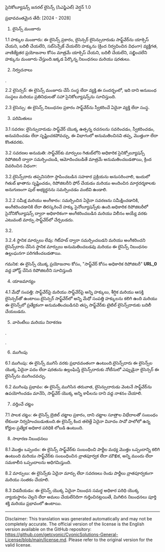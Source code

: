 సైనికోల్యూషన్స్ జనరల్ లైసెన్స్ (సిఎస్జిఎల్)
వెర్షన్ 1.0

ప్రభావవంతమైన తేదీ: [2024 - 2028]

1. లైసెన్స్ మంజూరు

1.1 హక్కుల మంజూరు: ఈ లైసెన్స్ ప్రకారం, లైసెన్సర్ లైసెన్సుదారుడు సాఫ్ట్‌వేర్‌ను యాక్సెస్ చేయని, బదిలీ చేయలేని, సబ్‌సెన్సేజ్ చేయలేని హక్కును (క్రింద నిర్వచించిన విధంగా) వ్యక్తిగత, వాణిజ్యేతర ప్రయోజనాల కోసం మాత్రమే యాక్సెస్ చేయని, బదిలీ చేయలేని, సబ్జించలేని హక్కును మంజూరు చేస్తుంది.ఇక్కడ పేర్కొన్న నిబంధనలు మరియు షరతులు.

2. నిర్వచనాలు

.

2.2 లైసెన్సర్: ఈ లైసెన్స్ మంజూరు చేసే సంస్థ లేదా వ్యక్తి.ఈ సందర్భంలో, ఇది దాని అనుబంధ సంస్థలు మరియు ప్రతినిధులతో సహా సైనికోల్యూషన్స్‌ను సూచిస్తుంది.

2.3 లైసెన్సు: ఈ లైసెన్స్ నిబంధనల ప్రకారం సాఫ్ట్‌వేర్‌ను స్వీకరించే ఏదైనా వ్యక్తి లేదా సంస్థ.

3. పరిమితులు

3.1 సవరణ: లైసెన్సుదారుడు సాఫ్ట్‌వేర్ యొక్క ఉత్పన్న రచనలను సవరించడం, స్వీకరించడం, అనువదించడం లేదా సృష్టించకపోవచ్చు, ఈ విభాగంలో అనుమతించినవి తప్ప, మొత్తంగా లేదా కొంతవరకు.

3.2 సవరణల అనుమతి: సాఫ్ట్‌వేర్‌కు మార్పులు గితుబ్‌లోని అధికారిక సైనిక్సోల్యూషన్స్ రిపోజిటరీ ద్వారా సమర్పించబడి, ఆమోదించబడితే మాత్రమే అనుమతించబడతాయి, క్రింద వివరించిన విధంగా:

3.2.లైసెన్స్‌దారు తప్పనిసరిగా స్థాపించబడిన సహకార ప్రక్రియను అనుసరించాలి, ఇందులో గితుబ్ ఖాతాను సృష్టించడం, రిపోజిటరీని ఫోర్ చేయడం మరియు అందించిన మార్గదర్శకాలకు అనుగుణంగా పుల్ అభ్యర్థనను సమర్పించడం వంటివి ఉండాలి.

3.2.2 సమీక్ష మరియు అంగీకారం: సమర్పించిన ఏదైనా సవరణను సమీక్షించడానికి, అంగీకరించడానికి లేదా తిరస్కరించే హక్కు సైనోల్యూషన్స్‌కు ఉంది.అధికారిక రిపోజిటరీలో సైనోనికోల్యూషన్స్ ద్వారా అధికారికంగా అంగీకరించబడిన మరియు విలీనం అయ్యే వరకు ఎటువంటి మార్పు సాఫ్ట్‌వేర్‌లో చేర్చబడదు.

3.2.

3.2.4 స్థానిక మార్పులు లేవు: గిట్‌హబ్ ద్వారా సమర్పించబడని మరియు అంగీకరించని లైసెన్స్‌దారు చేసిన స్థానిక మార్పులు అనుమతించబడవు మరియు ఈ లైసెన్స్ నిబంధనల ఉల్లంఘనగా పరిగణించబడతాయి.

గమనిక: ఈ లైసెన్స్ యొక్క ప్రయోజనాల కోసం, "సాఫ్ట్‌వేర్ కోసం అధికారిక రిపోజిటరీ" __URL_0__ వద్ద హోస్ట్ చేసిన రిపోజిటరీని సూచిస్తుంది

4. యాజమాన్యం

4.1 మేధో సంపత్తి: సాఫ్ట్‌వేర్‌పై మరియు సాఫ్ట్‌వేర్‌పై అన్ని హక్కులు, శీర్షిక మరియు ఆసక్తి లైసెన్సర్‌తో ఉంటాయి.లైసెన్సర్ సాఫ్ట్‌వేర్‌లో అన్ని మేధో సంపత్తి హక్కులను కలిగి ఉంది మరియు ఈ లైసెన్స్‌లో ప్రత్యేకంగా అనుమతించబడినవి తప్ప సాఫ్ట్‌వేర్‌కు టైటిల్ లైసెన్స్‌దారుకు బదిలీ చేయబడదు.

5. వారెంటీలు మరియు నిరాకరణ

.

.

6. ముగింపు

6.1 ముగింపు: ఈ లైసెన్స్ ముగిసే వరకు ప్రభావవంతంగా ఉంటుంది.లైసెన్స్‌దారు ఈ లైసెన్స్‌ల యొక్క ఏదైనా పదం లేదా షరతును ఉల్లంఘిస్తే లైసెన్స్‌దారుకు నోటీసులో ఎప్పుడైనా లైసెన్సర్ ఈ లైసెన్స్‌ను ముగించవచ్చు.

6.2 ముగింపు ప్రభావం: ఈ లైసెన్స్ ముగిసిన తరువాత, లైసెన్సుదారుడు వెంటనే సాఫ్ట్‌వేర్‌ను ఉపయోగించడం మానేసి, సాఫ్ట్‌వేర్ యొక్క అన్ని కాపీలను దాని వద్ద నాశనం చేయాలి.

7. వర్తించే చట్టం

7.1 పాలక చట్టం: ఈ లైసెన్స్ బ్రెజిల్ చట్టాల ప్రకారం, దాని చట్టాల సూత్రాల విభేదాలతో సంబంధం లేకుండా నిర్వహించబడుతుంది.ఈ లైసెన్స్ కింద తలెత్తే ఏదైనా వివాదం సావో పాలోలో ఉన్న కోర్టుల ప్రత్యేక అధికార పరిధికి లోబడి ఉంటుంది.

8. సాధారణ నిబంధనలు

8.1 మొత్తం ఒప్పందం: ఈ లైసెన్స్ సాఫ్ట్‌వేర్‌కు సంబంధించి పార్టీల మధ్య మొత్తం ఒప్పందాన్ని కలిగి ఉంటుంది మరియు సాఫ్ట్‌వేర్‌కు సంబంధించిన వ్రాతపూర్వక లేదా మౌఖిక, అన్ని ముందు లేదా సమకాలీన ఒప్పందాలను అధిగమిస్తుంది.

8.2 మార్పులు: ఈ లైసెన్స్‌కు ఏదైనా మార్పు లేదా సవరణలు రెండు పార్టీలు వ్రాతపూర్వకంగా మరియు సంతకం చేయాలి.

8.3 విడదీయడం: ఈ లైసెన్స్ యొక్క ఏదైనా నిబంధన సమర్థ అధికార పరిధి యొక్క న్యాయస్థానం చెల్లని లేదా అమలు చేయలేనిదిగా గుర్తించినట్లయితే, మిగిలిన నిబంధనలు పూర్తి శక్తి మరియు ప్రభావంలో ఉంటాయి.

---
Disclaimer: This translation was generated automatically and may not be completely accurate. The official version of the license is the English version available on the GitHub repository: https://github.com/getcyonic/CyonicSolutions-General-License/blob/main/license.md. Please refer to the original version for the valid license.